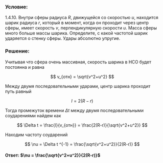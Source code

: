 ###  Условие:

$1.4.10.$ Внутри сферы радиуса $R$, движущейся со скоростью $u$, находится шарик радиуса $r$, который в момент, когда он проходит через центр сферы, имеет скорость $v$, перпендикулярную скорости $u$. Масса сферы много больше массы шарика. Определите, с какой частотой шарик ударяется о стенку сферы. Удары абсолютно упругие.

###  Решение:

Учитывая что сфера очень массивная, скорость шарика в НСО будет постоянна и равна

$$
v_{отн} = \sqrt{v^2+u^2}
$$

Между двумя последовательными ударами, центр шарика проходит путь равный

$$
l = 2(R-r)
$$

Тогда промежуток времени $\Delta t$ между двумя последовательными соударениями найдем как

$$
\Delta t = \frac{l}{v_{отн}} = \frac{2(R-r)}{\sqrt{v^2+u^2}}
$$

Находим частоту соударений

$$
\nu = \Delta t ^{-1} = \frac{\sqrt{v^2+u^2}}{2(R-r)}
$$

#### Ответ: $\nu = \frac{\sqrt{v^2+u^2}}{2(R-r)}$